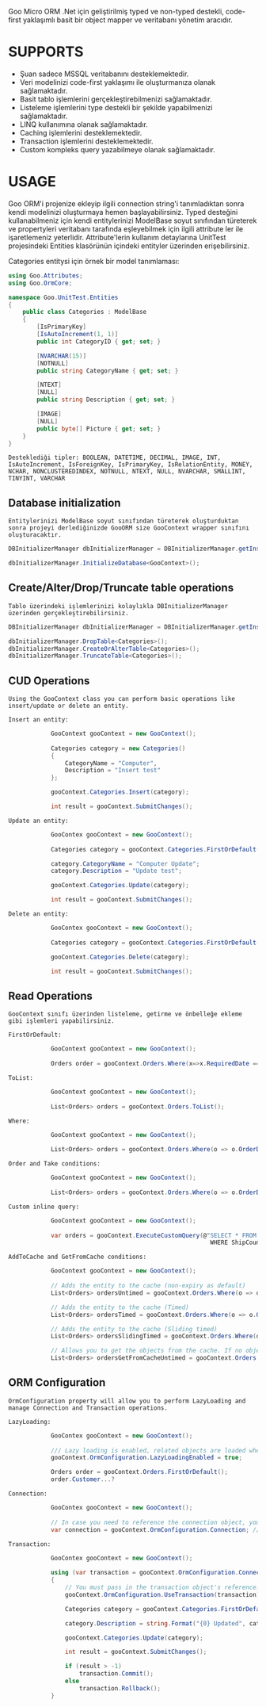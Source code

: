 Goo Micro ORM .Net için geliştirilmiş typed ve non-typed destekli, code-first yaklaşımlı basit bir object mapper ve veritabanı yönetim aracıdır.

# SUPPORTS
* Şuan sadece MSSQL veritabanını desteklemektedir.
* Veri modelinizi code-first yaklaşımı ile oluşturmanıza olanak sağlamaktadır.
* Basit tablo işlemlerini gerçekleştirebilmenizi sağlamaktadır.
* Listeleme işlemlerini type destekli bir şekilde yapabilmenizi sağlamaktadır.
* LINQ kullanımına olanak sağlamaktadır.
* Caching işlemlerini desteklemektedir.
* Transaction işlemlerini desteklemektedir.
* Custom kompleks query yazabilmeye olanak sağlamaktadır.

# USAGE
Goo ORM'i projenize ekleyip ilgili connection string'i tanımladıktan sonra kendi modelinizi oluşturmaya hemen başlayabilirsiniz.
Typed desteğini kullanabilmeniz için kendi entitylerinizi ModelBase soyut sınıfından türeterek ve propertyleri veritabanı tarafında eşleyebilmek için ilgili attribute ler ile işaretlemeniz yeterlidir.
Attribute'lerin kullanım detaylarına UnitTest projesindeki Entities klasörünün içindeki entityler üzerinden erişebilirsiniz.

Categories entitysi için örnek bir model tanımlaması:

```csharp
using Goo.Attributes;
using Goo.OrmCore;

namespace Goo.UnitTest.Entities
{
    public class Categories : ModelBase
    {
        [IsPrimaryKey]
        [IsAutoIncrement(1, 1)]
        public int CategoryID { get; set; }

        [NVARCHAR(15)]
        [NOTNULL]
        public string CategoryName { get; set; }

        [NTEXT]
        [NULL]
        public string Description { get; set; }

        [IMAGE]
        [NULL]
        public byte[] Picture { get; set; }
    }
}
```

`Desteklediği tipler: BOOLEAN, DATETIME, DECIMAL, IMAGE, INT, IsAutoIncrement, IsForeignKey, IsPrimaryKey, IsRelationEntity, MONEY, NCHAR, NONCLUSTEREDINDEX, NOTNULL, NTEXT, NULL, NVARCHAR, SMALLINT, TINYINT, VARCHAR`


Database initialization
-----------------------
`Entitylerinizi ModelBase soyut sınıfından türeterek oluşturduktan sonra projeyi derlediğinizde GooORM size GooContext wrapper sınıfını oluşturacaktır.`

```csharp
DBInitializerManager dbInitializerManager = DBInitializerManager.getInstance;

dbInitializerManager.InitializeDatabase<GooContext>();
```

Create/Alter/Drop/Truncate table operations
-------------------------------------------
`Tablo üzerindeki işlemlerinizi kolaylıkla DBInitializerManager üzerinden gerçekleştirebilirsiniz.`

```csharp
DBInitializerManager dbInitializerManager = DBInitializerManager.getInstance;

dbInitializerManager.DropTable<Categories>();
dbInitializerManager.CreateOrAlterTable<Categories>();
dbInitializerManager.TruncateTable<Categories>();
```

CUD Operations
--------------
`Using the GooContext class you can perform basic operations like insert/update or delete an entity.`

`Insert an entity:`
```csharp
            GooContext gooContext = new GooContext();
            
            Categories category = new Categories()
            {
                CategoryName = "Computer",
                Description = "Insert test"
            };

            gooContext.Categories.Insert(category);

            int result = gooContext.SubmitChanges();
```
`Update an entity:`
```csharp
            GooContex gooContext = new GooContext();
            
            Categories category = gooContext.Categories.FirstOrDefault();

            category.CategoryName = "Computer Update";
            category.Description = "Update test";

            gooContext.Categories.Update(category);

            int result = gooContext.SubmitChanges();
```
`Delete an entity:`
```csharp
            GooContex gooContext = new GooContext();
            
            Categories category = gooContext.Categories.FirstOrDefault();

            gooContext.Categories.Delete(category);

            int result = gooContext.SubmitChanges();
```

Read Operations
---------------
`GooContext sınıfı üzerinden listeleme, getirme ve önbelleğe ekleme gibi işlemleri yapabilirsiniz.`

`FirstOrDefault:`
```csharp
            GooContext gooContext = new GooContext();
            
            Orders order = gooContext.Orders.Where(x=>x.RequiredDate == DateTime.Now).FirstOrDefault();
```
`ToList:`
```csharp
            GooContext gooContext = new GooContext();
            
            List<Orders> orders = gooContext.Orders.ToList();
```
`Where:`
```csharp
            GooContext gooContext = new GooContext();
            
            List<Orders> orders = gooContext.Orders.Where(o => o.OrderDate > DateTime.Parse("1997-12-31") && o.ShipCountry == "Brazil").ToList();
```
`Order and Take conditions:`
```csharp
            GooContext gooContext = new GooContext();
            
            List<Orders> orders = gooContext.Orders.Where(o => o.OrderDate > DateTime.Parse("1997-12-31") && o.ShipCountry == "Brazil").OrderByAscending(x => x.OrderID).Take(5).ToList();
```
`Custom inline query:`
```csharp
            GooContext gooContext = new GooContext();
            
            var orders = gooContext.ExecuteCustomQuery(@"SELECT * FROM Orders
                                                         WHERE ShipCountry = 'Brazil' AND ShipVia = 3");
```
`AddToCache and GetFromCache conditions:`
```csharp
            GooContext gooContext = new GooContext();
            
            // Adds the entity to the cache (non-expiry as default)
            List<Orders> ordersUntimed = gooContext.Orders.Where(o => o.OrderDate > DateTime.Parse("1997-12-31") && o.ShipCountry == "Brazil").AddToCache("AddToCacheUntimed").ToList();

            // Adds the entity to the cache (Timed)
            List<Orders> ordersTimed = gooContext.Orders.Where(o => o.OrderDate > DateTime.Parse("1997-12-31") && o.ShipCountry == "Brazil").AddToCache("AddToCacheTimed", CacheManager.EExpirationType.Expiration, new DateTime(2015, 6, 10)).ToList();

            // Adds the entity to the cache (Sliding timed)
            List<Orders> ordersSlidingTimed = gooContext.Orders.Where(o => o.OrderDate > DateTime.Parse("1997-12-31") && o.ShipCountry == "Brazil").AddToCache("AddToCacheSlidingTimed", CacheManager.EExpirationType.SlidingExpiration, new TimeSpan(1, 0, 0)).ToList();

            // Allows you to get the objects from the cache. If no objects are found, returns null.
            List<Orders> ordersGetFromCacheUntimed = gooContext.Orders.GetFromCache("AddToCacheUntimed"); // "AddToCacheTimed" or "AddToCacheSlidingTimed"
```

ORM Configuration
---------------
`OrmConfiguration property will allow you to perform LazyLoading and manage Connection and Transaction operations.`

`LazyLoading:`
```csharp
            GooContex gooContext = new GooContext();
            
            /// Lazy loading is enabled, related objects are loaded when they are accessed through a navigation property. (false as default)
            gooContext.OrmConfiguration.LazyLoadingEnabled = true;

            Orders order = gooContext.Orders.FirstOrDefault();
            order.Customer...?
```
`Connection:`
```csharp
            GooContex gooContext = new GooContext();
            
            // In case you need to reference the connection object, you need to open and manage the connection.
            var connection = gooContext.OrmConfiguration.Connection; // .Open();
```
`Transaction:`
```csharp
            GooContex gooContext = new GooContext();
            
            using (var transaction = gooContext.OrmConfiguration.Connection.BeginTransaction())
            {
                // You must pass in the transaction object's reference.
                gooContext.OrmConfiguration.UseTransaction(transaction);

                Categories category = gooContext.Categories.FirstOrDefault();

                category.Description = string.Format("{0} Updated", category.Description);

                gooContext.Categories.Update(category);

                int result = gooContext.SubmitChanges();

                if (result > -1)
                    transaction.Commit();
                else
                    transaction.Rollback();
            }
```
